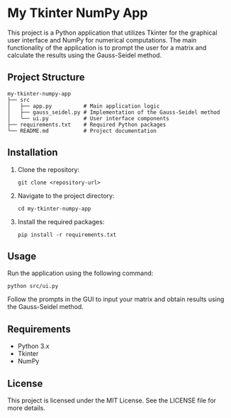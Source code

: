 # My Tkinter NumPy App

This project is a Python application that utilizes Tkinter for the graphical user interface and NumPy for numerical computations. The main functionality of the application is to prompt the user for a matrix and calculate the results using the Gauss-Seidel method.

## Project Structure

```
my-tkinter-numpy-app
├── src
│   ├── app.py          # Main application logic
│   ├── gauss_seidel.py # Implementation of the Gauss-Seidel method
│   └── ui.py           # User interface components
├── requirements.txt    # Required Python packages
└── README.md           # Project documentation
```

## Installation

1. Clone the repository:
   ```
   git clone <repository-url>
   ```

2. Navigate to the project directory:
   ```
   cd my-tkinter-numpy-app
   ```

3. Install the required packages:
   ```
   pip install -r requirements.txt
   ```

## Usage

Run the application using the following command:
```
python src/ui.py
```

Follow the prompts in the GUI to input your matrix and obtain results using the Gauss-Seidel method.

## Requirements

- Python 3.x
- Tkinter
- NumPy

## License

This project is licensed under the MIT License. See the LICENSE file for more details.